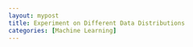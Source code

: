 ```yaml
---
layout: mypost
title: Experiment on Different Data Distributions
categories: [Machine Learning]
---
```

